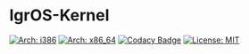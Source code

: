 # IgrOS-Kernel
[![Arch: i386](https://github.com/IGR2014/IgrOS-Kernel/workflows/IgrOS-Kernel%20i386%20C/C++%20CI/badge.svg)](https://launch-editor.github.com/IGR2014/IgrOS-Kernel/actions?workflowID=IgrOS-Kernel%20i386%20C%2FC%2B%2B%20CI)
[![Arch: x86_64](https://github.com/IGR2014/IgrOS-Kernel/workflows/IgrOS-Kernel%20x86_64%20C/C++%20CI/badge.svg)](https://launch-editor.github.com/IGR2014/IgrOS-Kernel/actions?workflowID=IgrOS-Kernel%20x86_64%20C%2FC%2B%2B%20CI)
[![Codacy Badge](https://api.codacy.com/project/badge/Grade/1a4425daf2a946448a3d9c915c25da71)](https://app.codacy.com/app/IGR2014/IgrOS-Kernel?utm_source=github.com&utm_medium=referral&utm_content=IGR2014/IgrOS-Kernel&utm_campaign=Badge_Grade_Dashboard)
[![License: MIT](https://img.shields.io/badge/License-MIT-yellow.svg)](https://opensource.org/licenses/MIT)
